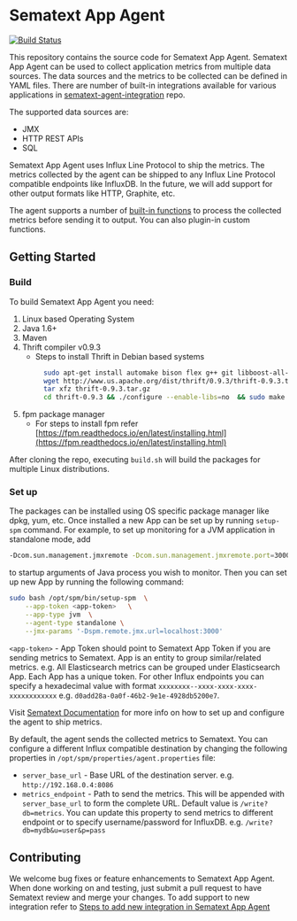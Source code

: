 # Sematext App Agent

[![Build Status](https://travis-ci.org/sematext/sematext-agent-java.svg?branch=master)](https://travis-ci.org/sematext/sematext-agent-java)

This repository contains the source code for Sematext App Agent. Sematext App Agent can be used to collect application 
metrics from multiple data sources. The data sources and the metrics to be collected can be defined in YAML files.
There are number of built-in integrations available for various applications in 
[sematext-agent-integration](https://github.com/sematext/sematext-agent-integrations) repo.

The supported data sources are:
* JMX
* HTTP REST APIs
* SQL

Sematext App Agent uses Influx Line Protocol to ship the metrics. The metrics collected by the agent can be shipped to
any Influx Line Protocol compatible endpoints like InfluxDB. In the future, we will add support for other output formats
like HTTP, Graphite, etc.

The agent supports a number of [built-in functions](/docs/built-in-functions.md) to process the collected metrics before 
sending it to output. You can also plugin-in custom functions. 

## Getting Started

### Build
To build Sematext App Agent you need: 

1) Linux based Operating System 
2) Java 1.6+
3) Maven 
4) Thrift compiler v0.9.3
    * Steps to install Thrift in Debian based systems
        ```bash
          sudo apt-get install automake bison flex g++ git libboost-all-dev libevent-dev libssl-dev libtool make pkg-config
          wget http://www.us.apache.org/dist/thrift/0.9.3/thrift-0.9.3.tar.gz
          tar xfz thrift-0.9.3.tar.gz
          cd thrift-0.9.3 && ./configure --enable-libs=no  && sudo make install
        ```
5) fpm package manager 
    * For steps to install fpm refer [https://fpm.readthedocs.io/en/latest/installing.html](https://fpm.readthedocs.io/en/latest/installing.html)

After cloning the repo, executing `build.sh` will build the packages for multiple Linux distributions.

### Set up
The packages can be installed using OS specific package manager like dpkg, yum, etc. Once installed a new App can be 
set up by running `setup-spm` command. For example, to set up monitoring for a JVM application in standalone mode, add

```bash
-Dcom.sun.management.jmxremote -Dcom.sun.management.jmxremote.port=3000 -Dcom.sun.management.jmxremote.ssl=false -Dcom.sun.management.jmxremote.authenticate=false
```
to startup arguments of Java process you wish to monitor. Then you can set up new App by running the following command:

```bash
sudo bash /opt/spm/bin/setup-spm  \
    --app-token <app-token>   \
    --app-type jvm  \
    --agent-type standalone \
    --jmx-params '-Dspm.remote.jmx.url=localhost:3000'
```

`<app-token>` - App Token should point to Sematext App Token if you are sending metrics to Sematext. App is an entity to 
group similar/related metrics. e.g. All Elasticsearch metrics can be grouped under Elasticsearch App. Each App has a unique token.
For other Influx endpoints you can specify a hexadecimal value with format `xxxxxxxx--xxxx-xxxx-xxxx-xxxxxxxxxxxx` 
e.g. `d0add28a-0a0f-46b2-9e1e-4928db5200e7`.

Visit [Sematext Documentation](https://sematext.com/docs/monitoring/spm-client/) for more info on how to set up and 
configure the agent to ship metrics.

By default, the agent sends the collected metrics to Sematext. You can configure a different Influx compatible destination
by changing the following properties in `/opt/spm/properties/agent.properties` file:

* `server_base_url` - Base URL of the destination server. e.g. `http://192.168.0.4:8086`
* `metrics_endpoint` - Path to send the metrics. This will be appended with `server_base_url` to form the complete URL.
    Default value is `/write?db=metrics`. You can update this property to send metrics to different endpoint 
    or to specify username/password for InfluxDB. e.g. `/write?db=mydb&u=user&p=pass`
    
## Contributing
We welcome bug fixes or feature enhancements to Sematext App Agent. When done working on and testing,
just submit a pull request to have Sematext review and merge your changes. To add support to new integration refer to
[Steps to add new integration in Sematext App Agent](/docs/add-new-integration.md)



